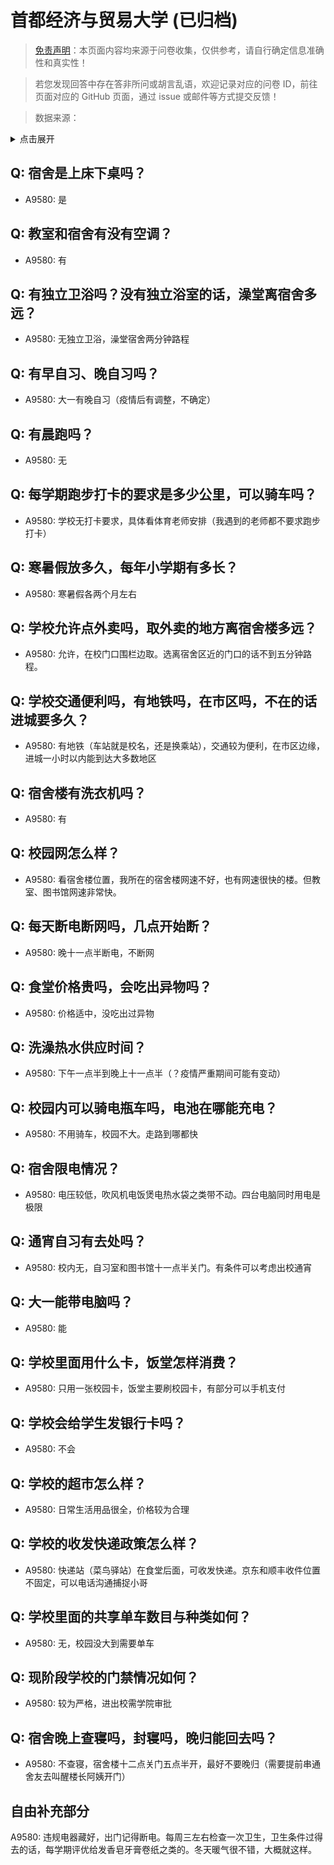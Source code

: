 # 首都经济与贸易大学 (已归档)

> [免责声明](https://colleges.chat/#_3)：本页面内容均来源于问卷收集，仅供参考，请自行确定信息准确性和真实性！

> 若您发现回答中存在答非所问或胡言乱语，欢迎记录对应的问卷 ID，前往页面对应的 GitHub 页面，通过 issue 或邮件等方式提交反馈！

> 数据来源：

<details><summary>点击展开</summary>
<ul>
<li>A9580: 匿名 (2022 年 06 月)</li>
</ul>
</details>

## Q: 宿舍是上床下桌吗？

- A9580: 是

## Q: 教室和宿舍有没有空调？

- A9580: 有

## Q: 有独立卫浴吗？没有独立浴室的话，澡堂离宿舍多远？

- A9580: 无独立卫浴，澡堂宿舍两分钟路程

## Q: 有早自习、晚自习吗？

- A9580: 大一有晚自习（疫情后有调整，不确定）

## Q: 有晨跑吗？

- A9580: 无

## Q: 每学期跑步打卡的要求是多少公里，可以骑车吗？

- A9580: 学校无打卡要求，具体看体育老师安排（我遇到的老师都不要求跑步打卡）

## Q: 寒暑假放多久，每年小学期有多长？

- A9580: 寒暑假各两个月左右

## Q: 学校允许点外卖吗，取外卖的地方离宿舍楼多远？

- A9580: 允许，在校门口围栏边取。选离宿舍区近的门口的话不到五分钟路程。

## Q: 学校交通便利吗，有地铁吗，在市区吗，不在的话进城要多久？

- A9580: 有地铁（车站就是校名，还是换乘站），交通较为便利，在市区边缘，进城一小时以内能到达大多数地区

## Q: 宿舍楼有洗衣机吗？

- A9580: 有

## Q: 校园网怎么样？

- A9580: 看宿舍楼位置，我所在的宿舍楼网速不好，也有网速很快的楼。但教室、图书馆网速非常快。

## Q: 每天断电断网吗，几点开始断？

- A9580: 晚十一点半断电，不断网

## Q: 食堂价格贵吗，会吃出异物吗？

- A9580: 价格适中，没吃出过异物

## Q: 洗澡热水供应时间？

- A9580: 下午一点半到晚上十一点半（？疫情严重期间可能有变动）

## Q: 校园内可以骑电瓶车吗，电池在哪能充电？

- A9580: 不用骑车，校园不大。走路到哪都快

## Q: 宿舍限电情况？

- A9580: 电压较低，吹风机电饭煲电热水袋之类带不动。四台电脑同时用电是极限

## Q: 通宵自习有去处吗？

- A9580: 校内无，自习室和图书馆十一点半关门。有条件可以考虑出校通宵

## Q: 大一能带电脑吗？

- A9580: 能

## Q: 学校里面用什么卡，饭堂怎样消费？

- A9580: 只用一张校园卡，饭堂主要刷校园卡，有部分可以手机支付

## Q: 学校会给学生发银行卡吗？

- A9580: 不会

## Q: 学校的超市怎么样？

- A9580: 日常生活用品很全，价格较为合理

## Q: 学校的收发快递政策怎么样？

- A9580: 快递站（菜鸟驿站）在食堂后面，可收发快递。京东和顺丰收件位置不固定，可以电话沟通捕捉小哥

## Q: 学校里面的共享单车数目与种类如何？

- A9580: 无，校园没大到需要单车

## Q: 现阶段学校的门禁情况如何？

- A9580: 较为严格，进出校需学院审批

## Q: 宿舍晚上查寝吗，封寝吗，晚归能回去吗？

- A9580: 不查寝，宿舍楼十二点关门五点半开，最好不要晚归（需要提前串通舍友去叫醒楼长阿姨开门）

## 自由补充部分

A9580: 违规电器藏好，出门记得断电。每周三左右检查一次卫生，卫生条件过得去的话，每学期评优给发香皂牙膏卷纸之类的。冬天暖气很不错，大概就这样。